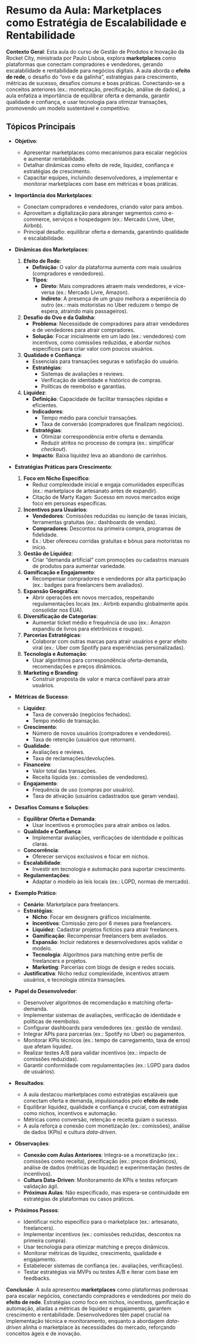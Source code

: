 # Resumo da Aula: Marketplaces como Estratégia de Escalabilidade e Rentabilidade

**Contexto Geral**: Esta aula do curso de Gestão de Produtos e Inovação da Rocket City, ministrada por Paulo Lisboa, explora **marketplaces** como plataformas que conectam compradores e vendedores, gerando escalabilidade e rentabilidade para negócios digitais. A aula aborda o **efeito de rede**, o desafio do “ovo e da galinha”, estratégias para crescimento, métricas de sucesso, desafios comuns e boas práticas. Conectando-se a conceitos anteriores (ex.: monetização, precificação, análise de dados), a aula enfatiza a importância de equilibrar oferta e demanda, garantir qualidade e confiança, e usar tecnologia para otimizar transações, promovendo um modelo sustentável e competitivo.

## Tópicos Principais

- **Objetivo**:
  - Apresentar marketplaces como mecanismos para escalar negócios e aumentar rentabilidade.
  - Detalhar dinâmicas como efeito de rede, liquidez, confiança e estratégias de crescimento.
  - Capacitar equipes, incluindo desenvolvedores, a implementar e monitorar marketplaces com base em métricas e boas práticas.

- **Importância dos Marketplaces**:
  - Conectam compradores e vendedores, criando valor para ambos.
  - Aproveitam a digitalização para abranger segmentos como e-commerce, serviços e hospedagem (ex.: Mercado Livre, Uber, Airbnb).
  - Principal desafio: equilibrar oferta e demanda, garantindo qualidade e escalabilidade.

- **Dinâmicas dos Marketplaces**:
  1. **Efeito de Rede**:
     - **Definição**: O valor da plataforma aumenta com mais usuários (compradores e vendedores).
     - **Tipos**:
       - **Direto**: Mais compradores atraem mais vendedores, e vice-versa (ex.: Mercado Livre, Amazon).
       - **Indireto**: A presença de um grupo melhora a experiência do outro (ex.: mais motoristas no Uber reduzem o tempo de espera, atraindo mais passageiros).
  2. **Desafio do Ovo e da Galinha**:
     - **Problema**: Necessidade de compradores para atrair vendedores e de vendedores para atrair compradores.
     - **Solução**: Focar inicialmente em um lado (ex.: vendedores) com incentivos, como comissões reduzidas, e abordar nichos específicos para criar valor com poucos usuários.
  3. **Qualidade e Confiança**:
     - Essenciais para transações seguras e satisfação do usuário.
     - **Estratégias**:
       - Sistemas de avaliações e reviews.
       - Verificação de identidade e histórico de compras.
       - Políticas de reembolso e garantias.
  4. **Liquidez**:
     - **Definição**: Capacidade de facilitar transações rápidas e eficientes.
     - **Indicadores**:
       - Tempo médio para concluir transações.
       - Taxa de conversão (compradores que finalizam negócios).
     - **Estratégias**:
       - Otimizar correspondência entre oferta e demanda.
       - Reduzir atritos no processo de compra (ex.: simplificar *checkout*).
     - **Impacto**: Baixa liquidez leva ao abandono de carrinhos.

- **Estratégias Práticas para Crescimento**:
  1. **Foco em Nicho Específico**:
     - Reduz complexidade inicial e engaja comunidades específicas (ex.: marketplace de artesanato antes de expandir).
     - Citação de Marty Kagan: Sucesso em novos mercados exige foco em personas específicas.
  2. **Incentivos para Usuários**:
     - **Vendedores**: Comissões reduzidas ou isenção de taxas iniciais, ferramentas gratuitas (ex.: dashboards de vendas).
     - **Compradores**: Descontos na primeira compra, programas de fidelidade.
     - Ex.: Uber ofereceu corridas gratuitas e bônus para motoristas no início.
  3. **Gestão de Liquidez**:
     - Criar “demanda artificial” com promoções ou cadastros manuais de produtos para aumentar variedade.
  4. **Gamificação e Engajamento**:
     - Recompensar compradores e vendedores por alta participação (ex.: badges para freelancers bem avaliados).
  5. **Expansão Geográfica**:
     - Abrir operações em novos mercados, respeitando regulamentações locais (ex.: Airbnb expandiu globalmente após consolidar nos EUA).
  6. **Diversificação de Categorias**:
     - Aumentar ticket médio e frequência de uso (ex.: Amazon expandiu de livros para eletrônicos e roupas).
  7. **Parcerias Estratégicas**:
     - Colaborar com outras marcas para atrair usuários e gerar efeito viral (ex.: Uber com Spotify para experiências personalizadas).
  8. **Tecnologia e Automação**:
     - Usar algoritmos para correspondência oferta-demanda, recomendações e preços dinâmicos.
  9. **Marketing e Branding**:
     - Construir proposta de valor e marca confiável para atrair usuários.

- **Métricas de Sucesso**:
  - **Liquidez**:
    - Taxa de conversão (negócios fechados).
    - Tempo médio de transação.
  - **Crescimento**:
    - Número de novos usuários (compradores e vendedores).
    - Taxa de retenção (usuários que retornam).
  - **Qualidade**:
    - Avaliações e reviews.
    - Taxa de reclamações/devoluções.
  - **Financeiro**:
    - Valor total das transações.
    - Receita líquida (ex.: comissões de vendedores).
  - **Engajamento**:
    - Frequência de uso (compras por usuário).
    - Taxa de ativação (usuários cadastrados que geram vendas).

- **Desafios Comuns e Soluções**:
  - **Equilibrar Oferta e Demanda**:
    - Usar incentivos e promoções para atrair ambos os lados.
  - **Qualidade e Confiança**:
    - Implementar avaliações, verificações de identidade e políticas claras.
  - **Concorrência**:
    - Oferecer serviços exclusivos e focar em nichos.
  - **Escalabilidade**:
    - Investir em tecnologia e automação para suportar crescimento.
  - **Regulamentações**:
    - Adaptar o modelo às leis locais (ex.: LGPD, normas de mercado).

- **Exemplo Prático**:
  - **Cenário**: Marketplace para freelancers.
  - **Estratégias**:
    - **Nicho**: Focar em designers gráficos inicialmente.
    - **Incentivos**: Comissão zero por 6 meses para freelancers.
    - **Liquidez**: Cadastrar projetos fictícios para atrair freelancers.
    - **Gamificação**: Recompensar freelancers bem avaliados.
    - **Expansão**: Incluir redatores e desenvolvedores após validar o modelo.
    - **Tecnologia**: Algoritmos para matching entre perfis de freelancers e projetos.
    - **Marketing**: Parcerias com blogs de design e redes sociais.
  - **Justificativa**: Nicho reduz complexidade, incentivos atraem usuários, e tecnologia otimiza transações.

- **Papel do Desenvolvedor**:
  - Desenvolver algoritmos de recomendação e matching oferta-demanda.
  - Implementar sistemas de avaliações, verificação de identidade e políticas de reembolso.
  - Configurar dashboards para vendedores (ex.: gestão de vendas).
  - Integrar APIs para parcerias (ex.: Spotify no Uber) ou pagamentos.
  - Monitorar KPIs técnicos (ex.: tempo de carregamento, taxa de erros) que afetam liquidez.
  - Realizar testes A/B para validar incentivos (ex.: impacto de comissões reduzidas).
  - Garantir conformidade com regulamentações (ex.: LGPD para dados de usuários).

- **Resultados**:
  - A aula destacou marketplaces como estratégias escaláveis que conectam oferta e demanda, impulsionados pelo **efeito de rede**.
  - Equilibrar liquidez, qualidade e confiança é crucial, com estratégias como nichos, incentivos e automação.
  - Métricas como conversão, retenção e receita guiam o sucesso.
  - A aula reforça a conexão com monetização (ex.: comissões), análise de dados (KPIs) e cultura *data-driven*.

- **Observações**:
  - **Conexão com Aulas Anteriores**: Integra-se a monetização (ex.: comissões como receita), precificação (ex.: preços dinâmicos), análise de dados (métricas de liquidez) e experimentação (testes de incentivos).
  - **Cultura Data-Driven**: Monitoramento de KPIs e testes reforçam validação ágil.
  - **Próximas Aulas**: Não especificado, mas espera-se continuidade em estratégias de plataformas ou casos práticos.

- **Próximos Passos**:
  - Identificar nicho específico para o marketplace (ex.: artesanato, freelancers).
  - Implementar incentivos (ex.: comissões reduzidas, descontos na primeira compra).
  - Usar tecnologia para otimizar matching e preços dinâmicos.
  - Monitorar métricas de liquidez, crescimento, qualidade e engajamento.
  - Estabelecer sistemas de confiança (ex.: avaliações, verificações).
  - Testar estratégias via MVPs ou testes A/B e iterar com base em feedbacks.

**Conclusão**: A aula apresentou **marketplaces** como plataformas poderosas para escalar negócios, conectando compradores e vendedores por meio do **efeito de rede**. Estratégias como foco em nichos, incentivos, gamificação e automação, aliadas a métricas de liquidez e engajamento, garantem crescimento e rentabilidade. Desenvolvedores têm papel crucial na implementação técnica e monitoramento, enquanto a abordagem *data-driven* alinha o marketplace às necessidades do mercado, reforçando conceitos ágeis e de inovação.